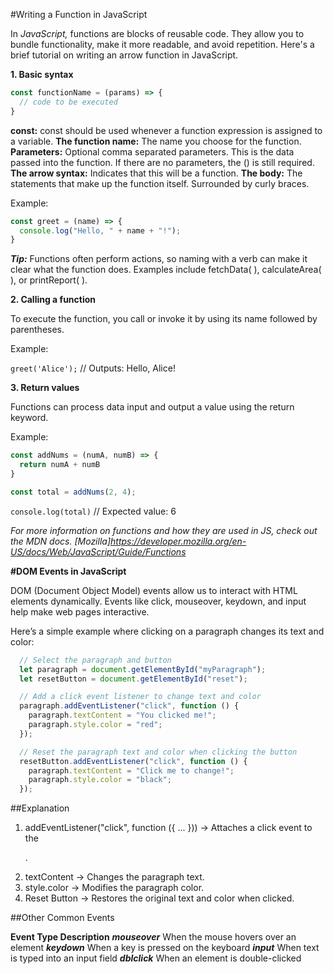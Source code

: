 #Writing a Function in JavaScript

In *JavaScript,* functions are blocks of reusable code. They allow you to bundle functionality, make it more readable, and avoid repetition. Here's a brief tutorial on writing an arrow function in JavaScript.

**1. Basic syntax**
```javascript
const functionName = (params) => {
  // code to be executed
}
```
**const:** const should be used whenever a function expression is assigned to a variable.
**The function name:** The name you choose for the function.
**Parameters:** Optional comma separated parameters. This is the data passed into the function. If there are no parameters, the () is still required.
**The arrow syntax:** Indicates that this will be a function.
**The body:** The statements that make up the function itself. Surrounded by curly braces.

Example:
```javascript
const greet = (name) => {
  console.log("Hello, " + name + "!");
}
```
***Tip:*** Functions often perform actions, so naming with a verb can make it clear what the function does. Examples include fetchData( ), calculateArea( ), or printReport( ). 

**2. Calling a function**

To execute the function, you call or invoke it by using its name followed by parentheses.

Example:

`greet('Alice');` // Outputs: Hello, Alice!

**3. Return values**

Functions can process data input and output a value using the return keyword.

Example: 
```javascript
const addNums = (numA, numB) => {
  return numA + numB
}
```
```javascript
const total = addNums(2, 4);
```

`console.log(total)` // Expected value: 6

*For more information on functions and how they are used in JS, check out the MDN docs.*
*[Mozilla]https://developer.mozilla.org/en-US/docs/Web/JavaScript/Guide/Functions*



**#DOM Events in JavaScript**

DOM (Document Object Model) events allow us to interact with HTML elements dynamically. Events like click, mouseover, keydown, and input help make web pages interactive.

Here’s a simple example where clicking on a paragraph changes its text and color:
```javascript
  // Select the paragraph and button
  let paragraph = document.getElementById("myParagraph");
  let resetButton = document.getElementById("reset");

  // Add a click event listener to change text and color
  paragraph.addEventListener("click", function () {
    paragraph.textContent = "You clicked me!";
    paragraph.style.color = "red";
  });

  // Reset the paragraph text and color when clicking the button
  resetButton.addEventListener("click", function () {
    paragraph.textContent = "Click me to change!";
    paragraph.style.color = "black";
  });
```
##Explanation
1. addEventListener("click", function ({ ... })) → Attaches a click event to the <p>.
2. textContent → Changes the paragraph text.
3.	style.color → Modifies the paragraph color.
4.	Reset Button → Restores the original text and color when clicked.

##Other Common Events

**Event Type Description**
***mouseover*** When the mouse hovers over an element
***keydown*** When a key is pressed on the keyboard
***input*** When text is typed into an input field
***dblclick*** When an element is double-clicked